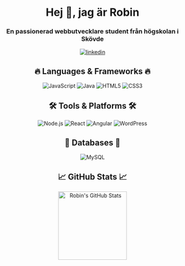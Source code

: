 <!-- Profilbanner och bild -->

<h1 align="center">Hej 👋, jag är Robin </h1>
<h3 align="center">En passionerad webbutvecklare student från högskolan i Skövde</h3>

<!-- Sociala medier och kontaktknappar -->
<p align="center">
  <!-- Lägg till dina egna länkar här -->
  <a href="URL_TILL_DIN_LINKEDIN_PROFIL" target="blank"><img align="center" src="https://img.shields.io/badge/LinkedIn-%230077B5.svg?&style=for-the-badge&logo=linkedin&logoColor=white" alt="linkedin"/></a>
</p>


<h2 align="center">🔥 Languages & Frameworks 🔥</h2>
<p align="center">
  <!-- Icons for languages -->
  <img src="https://img.shields.io/badge/JavaScript-F7DF1E?style=for-the-badge&logo=javascript&logoColor=black" alt="JavaScript" />
  <img src="https://img.shields.io/badge/Java-007396?style=for-the-badge&logo=java&logoColor=white" alt="Java" />
  <img src="https://img.shields.io/badge/HTML5-E34F26?style=for-the-badge&logo=html5&logoColor=white" alt="HTML5" />
  <img src="https://img.shields.io/badge/CSS3-1572B6?style=for-the-badge&logo=css3&logoColor=white" alt="CSS3" />
  <!-- Add other badges -->
</p>

<h2 align="center">🛠️ Tools & Platforms 🛠️</h2>
<p align="center">
  <!-- Icons for tools -->
  <img src="https://img.shields.io/badge/Node.js-339933?style=for-the-badge&logo=node-dot-js&logoColor=white" alt="Node.js" />
  <img src="https://img.shields.io/badge/React-61DAFB?style=for-the-badge&logo=react&logoColor=black" alt="React" />
  <img src="https://img.shields.io/badge/Angular-DD0031?style=for-the-badge&logo=angular&logoColor=white" alt="Angular" />
  <img src="https://img.shields.io/badge/WordPress-21759B?style=for-the-badge&logo=wordpress&logoColor=white" alt="WordPress" />
  <!-- Add other badges -->
</p>

<h2 align="center">💾 Databases 💾</h2>
<p align="center">
  <!-- Icons for databases -->
  <img src="https://img.shields.io/badge/MySQL-4479A1?style=for-the-badge&logo=mysql&logoColor=white" alt="MySQL" />
  <!-- You can add more database technologies if you use them -->
</p>

<h2 align="center">📈 GitHub Stats 📈</h2>
<p align="center">
  <img height="180em" src="https://github-readme-stats.vercel.app/api?username=robinK-git&show_icons=true&theme=nord" alt="Robin's GitHub Stats" />
</p>

